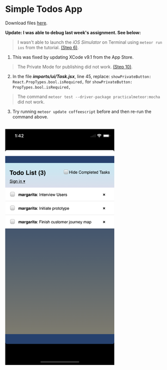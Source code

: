 # Simple Todos App

Download files [here](https://github.com/margaritayong/code-literacy/raw/master/week_08/simple-todos/simple-todos.zip).

**Update: I was able to debug last week's assignment. See below:**

> I wasn't able to launch the *iOS Simulator* on Terminal using `meteor run ios` from the tutorial. [(Step 6)](https://www.meteor.com/tutorials/react/running-on-mobile).

1. This was fixed by updating XCode v9.1 from the App Store.


> The Private Mode for publishing did not work. [(Step 10)](https://www.meteor.com/tutorials/react/publish-and-subscribe).

2. In the file **_imports/ui/Task.jsx_**, line 45, replace: 
`showPrivateButton: React.PropTypes.bool.isRequired,` for `showPrivateButton: PropTypes.bool.isRequired,`

> The command `meteor test --driver-package practicalmeteor:mocha` did not work.

3. Try running `meteor update coffeescript` before and then re-run the command above.
<br>

<img src="https://github.com/margaritayong/code-literacy/blob/master/week_08/simple-todos/images/simulator_iPhoneX.png" width="350" align="center"/>

